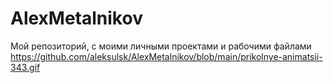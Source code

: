 # AlexMetalnikov
Мой репозиторий, с моими личными проектами и рабочими файлами
https://github.com/aleksulsk/AlexMetalnikov/blob/main/prikolnye-animatsii-343.gif
